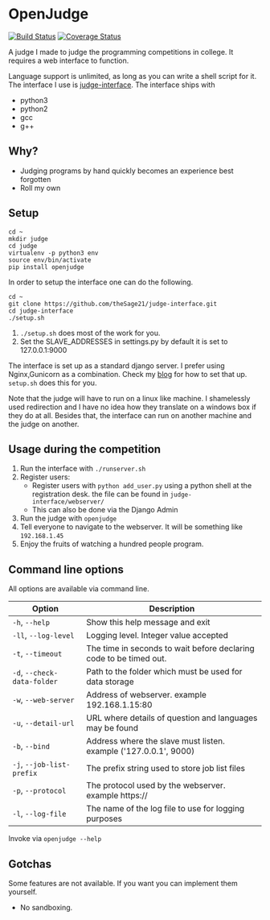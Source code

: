 OpenJudge
=========
[![Build Status](https://travis-ci.org/theSage21/openJudge.svg)](https://travis-ci.org/theSage21/openJudge)
[![Coverage Status](https://coveralls.io/repos/theSage21/openJudge/badge.svg?branch=master&service=github)](https://coveralls.io/github/theSage21/openJudge?branch=master)

A judge I made to judge the programming competitions in college.
It requires a web interface to function.

Language support is unlimited, as long as you can write a shell script for it.
The interface I use is [judge-interface](https://github.com/theSage21/judge-interface).
The interface ships with

- python3
- python2
- gcc
- g++

Why?
----

- Judging programs by hand quickly becomes an experience best forgotten
- Roll my own

Setup
-----

```
cd ~
mkdir judge
cd judge
virtualenv -p python3 env
source env/bin/activate
pip install openjudge
```

In order to setup the interface one can do the following.

```
cd ~
git clone https://github.com/theSage21/judge-interface.git
cd judge-interface
./setup.sh
```

1. `./setup.sh` does most of the work for you.
2. Set the SLAVE_ADDRESSES in settings.py by default it is set to 127.0.0.1:9000

The interface is set up as a standard django server. I prefer using Nginx,Gunicorn as a 
combination. Check my [blog](http://arjoonn.blogspot.com/2015/05/django-gunicorn-and-nginx.html) for how to set that up.
`setup.sh` does this for you.

Note that the judge will have to run on a linux like machine. I shamelessly used redirection
and I have no idea how they translate on a windows box if they do at all. Besides that, 
the interface can run on another machine and the judge on another.

Usage during the competition
----------------------------

1. Run the interface with `./runserver.sh`
2. Register users:
    - Register users with `python add_user.py` using a python shell at the registration desk.
      the file can be found in `judge-interface/webserver/`
    - This can also be done via the Django Admin
3. Run the judge with `openjudge`
3. Tell everyone to navigate to the webserver. It will be something like `192.168.1.45`
4. Enjoy the fruits of watching a hundred people program.

Command line options
--------------------

All options are available via command line.

| Option                                                 | Description
|--------------------------------------------------------|---------------------------------------------------
| `-h`, `--help`                                         | Show this help message and exit
| `-ll`, `--log-level`                                   | Logging level. Integer value accepted
| `-t`, `--timeout`                                      | The time in seconds to wait before declaring code to be timed out.
|`-d`, `--check-data-folder`                             | Path to the folder which must be used for data storage
| `-w`, `--web-server`                                   | Address of webserver. example 192.168.1.15:80
| `-u`, `--detail-url`                                   | URL where details of question and languages may be found
| `-b`, `--bind`                                         | Address where the slave must listen. example ('127.0.0.1', 9000)
| `-j`, `--job-list-prefix`                              | The prefix string used to store job list files
| `-p`, `--protocol`                                     | The protocol used by the webserver. example https://
| `-l`, `--log-file`                                     | The name of the log file to use for logging purposes


Invoke via `openjudge --help`

Gotchas
-------
Some features are not available. If you want you can implement them yourself.

- No sandboxing.
